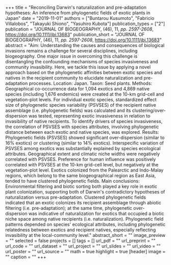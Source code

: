 +++
title = "Reconciling Darwin's naturalization and pre-adaptation hypotheses: An inference from phylogenetic fields of exotic plants in Japan"
date = "2019-11-01"
authors = ["Buntarou Kusumoto", "Fabricio Villalobos", "Takayuki Shiono", "Yasuhiro Kubota"]
publication_types = ["2"]
publication = "JOURNAL OF BIOGEOGRAPHY, (46), 11, _pp. 2597-2608_, https://doi.org/10.1111/jbi.13683"
publication_short = "JOURNAL OF BIOGEOGRAPHY, (46), 11, _pp. 2597-2608_, https://doi.org/10.1111/jbi.13683"
abstract = "Aim: Understanding the causes and consequences of biological invasions remains a challenge for several disciplines, including biogeography. One major issue in overcoming this challenge is disentangling the confounding mechanisms of species invasiveness and community invasibility. Here, we tackle this issue by applying a novel approach based on the phylogenetic affinities between exotic species and natives in the recipient community to elucidate naturalization and pre-adaptation processes. Location: Japan. Taxon: Seed plants. Methods: Geographical co-occurrence data for 1,094 exotics and 4,869 native species (including 1,676 endemics) were created at the 10-km grid-cell and vegetation-plot levels. For individual exotic species, standardized effect size of phylogenetic species variability (PSVSES) of the recipient native assemblage (i.e. phylogenetic fields) was calculated and its clustering/over-dispersion was tested, representing exotic invasiveness in relation to invasibility of native recipients. To identify drivers of species invasiveness, the correlation of PSVSES with species attributes, involving phylogenetic distance between each exotic and native species, was explored. Results: Phylogenetic fields (PSVSES) showed significant over-dispersion (similar to 16\% exotics) or clustering (similar to 14\% exotics). Interspecific variation of PSVSES among exotics was substantially explained by species ecological attributes. Geographical extent and climatic niche widths were negatively correlated with PSVSES. Preference for human influence was positively correlated with PSVSES at the 10-km grid-cell level, but negatively at the vegetation-plot level. Exotics colonized from the Palearctic and Indo-Malay regions, which belong to the same biogeographical region as East Asia, tended to have clustered phylogenetic fields. Main conclusions: Environmental filtering and biotic sorting both played a key role in exotic plant colonization, supporting both of Darwin's contradictory hypotheses of naturalization versus pre-adaptation. Clustered phylogenetic fields indicated that an exotic colonizes its recipient assemblage through abiotic filtering (i.e. pre-adaptation); at the same time, phylogenetic over-dispersion was indicative of naturalization for exotics that occupied a biotic niche space among native recipients (i.e. naturalization). Phylogenetic field patterns depended on species' ecological attributes, including phylogenetic relatedness between exotics and recipient natives, especially reflecting invasibility at the local-community level."
abstract_short = ""
image_preview = ""
selected = false
projects = []
tags = []
url_pdf = ""
url_preprint = ""
url_code = ""
url_dataset = ""
url_project = ""
url_slides = ""
url_video = ""
url_poster = ""
url_source = ""
math = true
highlight = true
[header]
image = ""
caption = ""
+++
